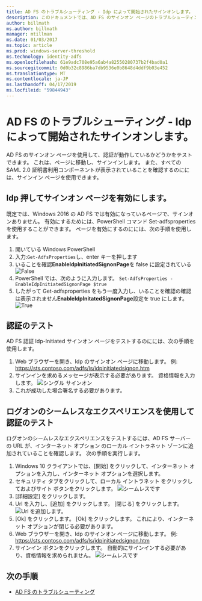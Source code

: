 ```yaml
---
title: AD FS のトラブルシューティング - Idp によって開始されたサインオンします。
description: このドキュメントでは、AD FS のサインオン ページのトラブルシューティングを行う方法について説明します。
author: billmath
ms.author: billmath
manager: mtillman
ms.date: 01/03/2017
ms.topic: article
ms.prod: windows-server-threshold
ms.technology: identity-adfs
ms.openlocfilehash: 61e9adc708e95a6ab4a82550280737b2f4bad0a1
ms.sourcegitcommit: 0d0b32c8986ba7db9536e0b8648d4ddf9b03e452
ms.translationtype: MT
ms.contentlocale: ja-JP
ms.lasthandoff: 04/17/2019
ms.locfileid: "59844943"
---
```

# <a name="ad-fs-troubleshooting---idp-initiated-sign-on"></a>AD FS のトラブルシューティング - Idp によって開始されたサインオンします。
AD FS のサインオン ページを使用して、認証が動作しているかどうかをテストできます。  これは、ページに移動し、サインインします。  また、すべての SAML 2.0 証明書利用コンポーネントが表示されていることを確認するのにには、サインイン ページを使用できます。

## <a name="enable-the-idp-intiated-sign-on-page"></a>Idp 押してサインオン ページを有効にします。
既定では、Windows 2016 の AD FS では有効になっているページで、サインオンありません。  有効にするためには、PowerShell コマンド Set-adfsproperties を使用することができます。  ページを有効にするのにには、次の手順を使用します。

1.  開いている Windows PowerShell
2.  入力:`Get-AdfsProperties`し、enter キーを押します
3.  いることを確認**EnableIdpInitiatedSignonPage**を false に設定されている![False](media/ad-fs-tshoot-initiatedsignon/idp2.png)
4.  PowerShell では、次のように入力します。  `Set-AdfsProperties -EnableIdpInitiatedSignonPage $true`
5.  したがって Get-adfsproperties をもう一度入力し、いることを確認の確認は表示されません**EnableIdpInitatedSignonPage**設定を true にします。
![True](media/ad-fs-tshoot-initiatedsignon/idp4.png)

## <a name="test-authentication"></a>認証のテスト
AD FS 認証 Idp-Initiated サインオン ページをテストするのにには、次の手順を使用します。

1.  Web ブラウザーを開き、Idp のサインオン ページに移動します。  例:  https://sts.contoso.com/adfs/ls/idpinitiatedsignon.htm
2.  サインインを求めるメッセージが表示する必要があります。  資格情報を入力します。
![シングル サインオン](media/ad-fs-tshoot-initiatedsignon/idp5.png)
3.  これが成功した場合署名する必要があります。


## <a name="test-authentication-using-a-seamless-logon-experience"></a>ログオンのシームレスなエクスペリエンスを使用して認証のテスト
ログオンのシームレスなエクスペリエンスをテストするには、AD FS サーバーの URL が、インターネット オプション のローカル イントラネット ゾーンに追加されていることを確認します。  次の手順を実行します。

1.  Windows 10 クライアントでは、[開始] をクリックして、インターネット オプションを入力し、インターネット オプションを選択します。
2.   セキュリティ タブをクリックして、ローカル イントラネット をクリックしておよびサイト ボタンをクリックします。
![シームレスです](media/ad-fs-tshoot-initiatedsignon/idp8.png)
1.  [詳細設定] をクリックします。
2.  Url を入力し、[追加] をクリックします。  [閉じる] をクリックします。
![Url を追加します。](media/ad-fs-tshoot-initiatedsignon/idp9.png)
1.  [Ok] をクリックします。  [Ok] をクリックします。  これにより、インターネット オプションが閉じる必要があります。
2.  Web ブラウザーを開き、Idp のサインオン ページに移動します。  例:  https://sts.contoso.com/adfs/ls/idpinitiatedsignon.htm
3.  サインイン ボタンをクリックします。  自動的にサインインする必要があり、資格情報を求められません。
![シームレスです](media/ad-fs-tshoot-initiatedsignon/idp6.png)

## <a name="next-steps"></a>次の手順

- [AD FS のトラブルシューティング](ad-fs-tshoot-overview.md)